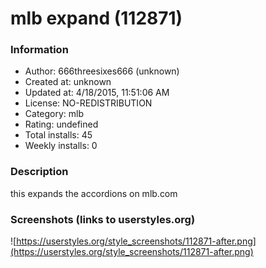 # mlb expand (112871)

### Information
- Author: 666threesixes666 (unknown)
- Created at: unknown
- Updated at: 4/18/2015, 11:51:06 AM
- License: NO-REDISTRIBUTION
- Category: mlb
- Rating: undefined
- Total installs: 45
- Weekly installs: 0


### Description
this expands the accordions on mlb.com


### Screenshots (links to userstyles.org)
![https://userstyles.org/style_screenshots/112871-after.png](https://userstyles.org/style_screenshots/112871-after.png)


